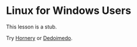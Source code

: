 # Linux for Windows Users

This lesson is a stub.

Try [Hornery](https://fusion809.github.io/linux-for-windows-users/)
or [Dedoimedo](https://www.dedoimedo.com/computers/ultimate-linux-guide-for-windows-users.html).
